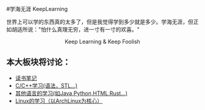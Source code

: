#学海无涯 <span class='ps'>KeepLearning</span>

<p class='ins'>世界上可以学的东西真的太多了，但是我觉得学到多少就是多少。学海无涯，但正如胡适所说："<span class='hl'>怕什么真理无穷，进一寸有一寸的欢喜。</span>"</p>
<p style='text-align:center;'>Keep Learning & Keep Foolish</p>

## 本大板块将讨论：
- [读书笔记](./reading/)
- [C/C++学习(语法，STL...)](./c_c++)
- [其他语言的学习(如Java,Python,HTML,Rust...)](./other_langs)
- [Linux的学习（以ArchLinux为核心）](./archlinux)
